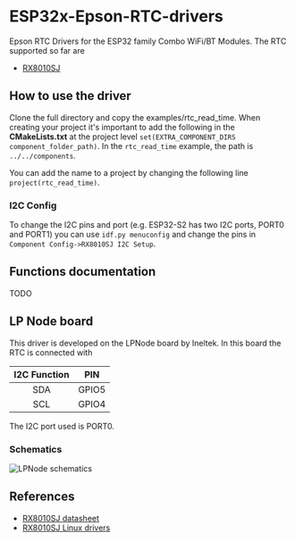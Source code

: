 # ESP32x-Epson-RTC-drivers

Epson RTC Drivers for the ESP32 family Combo WiFi/BT Modules. The RTC supported so far are
+ [RX8010SJ](https://support.epson.biz/td/api/doc_check.php?dl=app_RX8010SJ&lang=en) 

## How to use the driver

Clone the full directory and copy the examples/rtc_read_time. When creating your project it's important to add the following in the __CMakeLists.txt__ at the project level
``` set(EXTRA_COMPONENT_DIRS component_folder_path) ```. In the ```rtc_read_time``` example, the path is ```../../components```.

You can add the name to a project by changing the following line ```project(rtc_read_time)```.

### I2C Config 

To change the I2C pins and port (e.g. ESP32-S2 has two I2C ports, PORT0 and PORT1) you can use 
```idf.py menuconfig```
and change the pins in ```Component Config->RX8010SJ I2C Setup```.


## Functions documentation

TODO


## LP Node board   

This driver is developed on the LPNode board by Ineltek. In this board the RTC is connected with

I2C Function| PIN
:-----:|:-----:
SDA| GPIO5
SCL| GPIO4

The I2C port used is PORT0.

### Schematics
![LPNode schematics](images/LPNode.svg)


## References

+ [RX8010SJ datasheet](https://support.epson.biz/td/api/doc_check.php?dl=app_RX8010SJ&lang=en)
+ [RX8010SJ Linux drivers](https://www5.epsondevice.com/en/information/support/linux_rtc/)


